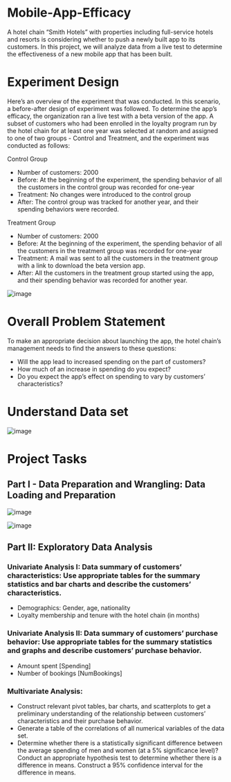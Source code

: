 # Mobile-App-Efficacy
A hotel chain “Smith Hotels” with properties including full-service hotels and resorts is considering whether to push a newly built app to its customers.  In this project, we will analyze data from a live test to determine the effectiveness of a new mobile app that has been built.

# Experiment Design
Here’s an overview of the experiment that was conducted. In this scenario, a before-after design of experiment was followed. To determine the app’s efficacy, the organization ran a live test with a beta version of the app.
A subset of customers who had been enrolled in the loyalty program run by the hotel chain for at least one year was selected at random and assigned to one of two groups - Control and Treatment, and the experiment was conducted as follows:

Control Group
- Number of customers: 2000 
- Before: At the beginning of the experiment, the spending behavior of all the customers in the control group was recorded for one-year
- Treatment: No changes were introduced to the control group
- After: The control group was tracked for another year, and their spending behaviors were recorded.

Treatment Group
- Number of customers: 2000 
- Before: At the beginning of the experiment, the spending behavior of all the customers in the treatment group was recorded for one-year
- Treatment: A mail was sent to all the customers in the treatment group with a link to download the beta version app. 
- After: All the customers in the treatment group started using the app, and their spending behavior was recorded for another year.

![image](https://user-images.githubusercontent.com/43742200/225185286-c4a819bc-8029-4fc9-b2ad-9b0a67f94c44.png)

# Overall Problem Statement
To make an appropriate decision about launching the app, the hotel chain’s management needs to find the answers to these questions:
- Will the app lead to increased spending on the part of customers?
- How much of an increase in spending do you expect? 
- Do you expect the app’s effect on spending to vary by customers’ characteristics?

# Understand Data set

![image](https://user-images.githubusercontent.com/43742200/225185465-a694211f-5e2b-4bdf-8943-50a3e30bc108.png)

# Project Tasks
## Part I - Data Preparation and Wrangling: Data Loading and Preparation

![image](https://user-images.githubusercontent.com/43742200/225488526-c8193a67-243f-4dba-84f7-bbcf2c0b94a2.png)

![image](https://user-images.githubusercontent.com/43742200/225488668-1c2dac14-1675-4e7d-b1cb-7229edcdb7a1.png)

## Part II: Exploratory Data Analysis
### Univariate Analysis I: Data summary of customers’ characteristics: Use appropriate tables for the summary statistics and bar charts and describe the customers’ characteristics.
-	Demographics: Gender, age, nationality
-	Loyalty membership and tenure with the hotel chain (in months)


### Univariate Analysis II: Data summary of customers’ purchase behavior: Use appropriate tables for the summary statistics and graphs and describe customers’ purchase behavior.
- Amount spent [Spending]
- Number of bookings [NumBookings] 

### Multivariate Analysis: 
- Construct relevant pivot tables, bar charts, and scatterplots to get a preliminary understanding of the relationship between customers’ characteristics and their purchase behavior.
- Generate a table of the correlations of all numerical variables of the data set.
- Determine whether there is a statistically significant difference between the average spending of men and women (at a 5% significance level)? Conduct an appropriate hypothesis test to determine whether there is a difference in means. Construct a 95% confidence interval for the difference in means.
